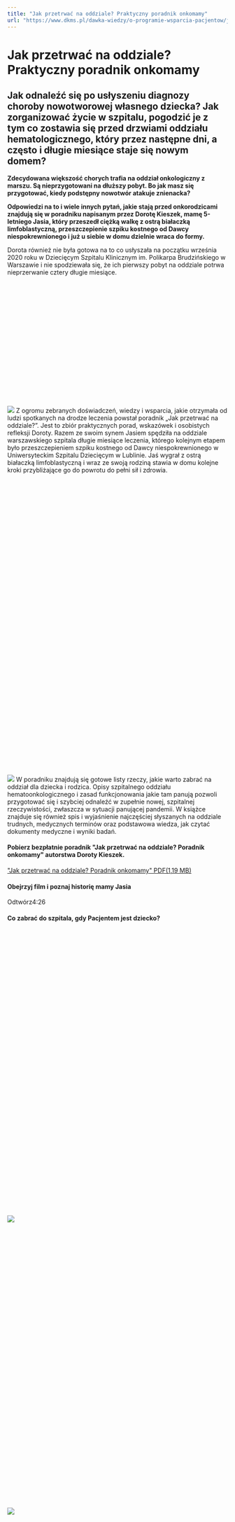 ```yaml
---
title: "Jak przetrwać na oddziale? Praktyczny poradnik onkomamy"
url: "https://www.dkms.pl/dawka-wiedzy/o-programie-wsparcia-pacjentow/jak-przetrwac-na-oddziale-praktyczny-poradnik-onkomamy"
---
```


# Jak przetrwać na oddziale? Praktyczny poradnik onkomamy

## Jak odnaleźć się po usłyszeniu diagnozy choroby nowotworowej własnego dziecka? Jak zorganizować życie w szpitalu, pogodzić je z tym co zostawia się przed drzwiami oddziału hematologicznego, który przez następne dni, a często i długie miesiące staje się nowym domem? 

**Zdecydowana większość chorych trafia na oddział onkologiczny z marszu. Są nieprzygotowani na dłuższy pobyt. Bo jak masz się przygotować, kiedy podstępny nowotwór atakuje znienacka?** 


**Odpowiedzi na to i wiele innych pytań, jakie stają przed onkorodzicami znajdują się w poradniku napisanym przez Dorotę Kieszek, mamę 5\-letniego Jasia, który przeszedł ciężką walkę z ostrą białaczką limfoblastyczną, przeszczepienie szpiku kostnego od Dawcy niespokrewnionego i już u siebie w domu dzielnie wraca do formy.**


Dorota również nie była gotowa na to co usłyszała na początku września 2020 roku w Dziecięcym Szpitalu Klinicznym im. Polikarpa Brudzińskiego w Warszawie i nie spodziewała się, że ich pierwszy pobyt na oddziale potrwa nieprzerwanie cztery długie miesiące.


![](data:image/svg+xml;charset=utf-8,%3Csvg%20height='1080'%20width='1920'%20xmlns='http://www.w3.org/2000/svg'%20version='1.1'%3E%3C/svg%3E)![]()![](https://assets-eu-01.kc-usercontent.com:443/bed48093-082e-0109-4b5f-7bdadab5eedd/d1a89839-8747-4d03-9872-30e4aeac83a7/poradnik%20onkomamy.png?w=1920&h=1080&auto=format&lossless=true&fit=crop)
Z ogromu zebranych doświadczeń, wiedzy i wsparcia, jakie otrzymała od ludzi spotkanych na drodze leczenia powstał poradnik „Jak przetrwać na oddziale?”. Jest to zbiór praktycznych porad, wskazówek i osobistych refleksji Doroty. Razem ze swoim synem Jasiem spędziła na oddziale warszawskiego szpitala długie miesiące leczenia, którego kolejnym etapem było przeszczepieniem szpiku kostnego od Dawcy niespokrewnionego w Uniwersyteckim Szpitalu Dziecięcym w Lublinie. Jaś wygrał z ostrą białaczką limfoblastyczną i wraz ze swoją rodziną stawia w domu kolejne kroki przybliżające go do powrotu do pełni sił i zdrowia.


![](data:image/svg+xml;charset=utf-8,%3Csvg%20height='2048'%20width='1532'%20xmlns='http://www.w3.org/2000/svg'%20version='1.1'%3E%3C/svg%3E)![]()![](https://assets-eu-01.kc-usercontent.com:443/bed48093-082e-0109-4b5f-7bdadab5eedd/fd06f894-a616-400f-b9c2-c813c8f690a5/270241044_380625603835071_2716748277052146851_n.jpg?w=1532&h=2048&auto=format&lossless=true&fit=crop)
W poradniku znajdują się gotowe listy rzeczy, jakie warto zabrać na oddział dla dziecka i rodzica. Opisy szpitalnego oddziału hematoonkologicznego i zasad funkcjonowania jakie tam panują pozwoli przygotować się i szybciej odnaleźć w zupełnie nowej, szpitalnej rzeczywistości, zwłaszcza w sytuacji panującej pandemii. W książce znajduje się również spis i wyjaśnienie najczęściej słyszanych na oddziale trudnych, medycznych terminów oraz podstawowa wiedza, jak czytać dokumenty medyczne i wyniki badań.


#### Pobierz bezpłatnie poradnik "Jak przetrwać na oddziale? Poradnik onkomamy" autorstwa Doroty Kieszek.


["Jak przetrwać na oddziale? Poradnik onkomamy" PDF(1,19 MB)](https://assets-eu-01.kc-usercontent.com:443/bed48093-082e-0109-4b5f-7bdadab5eedd/294fa04b-afc0-4e5b-805c-456f11e99071/Dorota-Kieszek-Jak-przetrwac-na-oddziale_poradnik-onkomamy_tyledozrobienia_fundacja.pdf)
#### Obejrzyj film i poznaj historię mamy Jasia


Odtwórz4:26
#### Co zabrać do szpitala, gdy Pacjentem jest dziecko?


![](data:image/svg+xml;charset=utf-8,%3Csvg%20height='792'%20width='612'%20xmlns='http://www.w3.org/2000/svg'%20version='1.1'%3E%3C/svg%3E)![]()![](https://assets-eu-01.kc-usercontent.com:443/bed48093-082e-0109-4b5f-7bdadab5eedd/b1ea85aa-85cd-4eb6-9bb0-20616e43c046/checklista1.jpg?w=612&h=792&auto=format&lossless=true&fit=crop)
![](data:image/svg+xml;charset=utf-8,%3Csvg%20height='792'%20width='612'%20xmlns='http://www.w3.org/2000/svg'%20version='1.1'%3E%3C/svg%3E)![]()![](https://assets-eu-01.kc-usercontent.com:443/bed48093-082e-0109-4b5f-7bdadab5eedd/cf53af37-5764-4c88-b7cf-4e58f96008af/checklista2.jpg?w=612&h=792&auto=format&lossless=true&fit=crop)
![](data:image/svg+xml;charset=utf-8,%3Csvg%20height='792'%20width='612'%20xmlns='http://www.w3.org/2000/svg'%20version='1.1'%3E%3C/svg%3E)![]()![](https://assets-eu-01.kc-usercontent.com:443/bed48093-082e-0109-4b5f-7bdadab5eedd/c1921b4c-46db-436e-9d32-7d38eb0ccd4a/checklist3.jpg?w=612&h=792&auto=format&lossless=true&fit=crop)
Wydawcą poradnika jest [Wyd. Dlaczemu](https://www.facebook.com/wydawnictwodlaczemu/).


